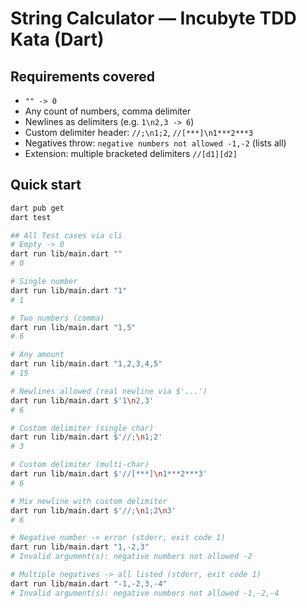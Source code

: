 # String Calculator — Incubyte TDD Kata (Dart)


## Requirements covered
- `"" -> 0`
- Any count of numbers, comma delimiter
- Newlines as delimiters (e.g. `1\n2,3 -> 6`)
- Custom delimiter header: `//;\n1;2`, `//[***]\n1***2***3`
- Negatives throw: `negative numbers not allowed -1,-2` (lists all)
- Extension: multiple bracketed delimiters `//[d1][d2]`


## Quick start
```bash
dart pub get
dart test

## All Test cases via cli 
# Empty -> 0
dart run lib/main.dart ""
# 0

# Single number
dart run lib/main.dart "1"
# 1

# Two numbers (comma)
dart run lib/main.dart "1,5"
# 6

# Any amount
dart run lib/main.dart "1,2,3,4,5"
# 15

# Newlines allowed (real newline via $'...')
dart run lib/main.dart $'1\n2,3'
# 6

# Custom delimiter (single char)
dart run lib/main.dart $'//;\n1;2'
# 3

# Custom delimiter (multi-char)
dart run lib/main.dart $'//[***]\n1***2***3'
# 6

# Mix newline with custom delimiter
dart run lib/main.dart $'//;\n1;2\n3'
# 6

# Negative number -> error (stderr, exit code 1)
dart run lib/main.dart "1,-2,3"
# Invalid argument(s): negative numbers not allowed -2

# Multiple negatives -> all listed (stderr, exit code 1)
dart run lib/main.dart "-1,-2,3,-4"
# Invalid argument(s): negative numbers not allowed -1,-2,-4
```
